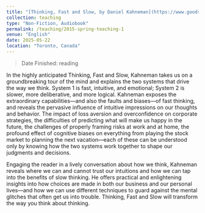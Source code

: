 ```yaml
---
title: "[Thinking, Fast and Slow, by Daniel Kahneman](https://www.goodreads.com/book/show/11468377-thinking-fast-and-slow) <br/><img src='/images/202505-ThinkingFastAndSlow.jpg' width='200' height='300'>"
collection: teaching
type: "Non-Fiction, Audiobook"
permalink: /teaching/2015-spring-teaching-1
venue: "English"
date: 2025-05-22
location: "Toronto, Canada"
---
```

> Date Finished: reading

In the highly anticipated Thinking, Fast and Slow, Kahneman takes us on a groundbreaking tour of the mind and explains the two systems that drive the way we think. System 1 is fast, intuitive, and emotional; System 2 is slower, more deliberative, and more logical. Kahneman exposes the extraordinary capabilities—and also the faults and biases—of fast thinking, and reveals the pervasive influence of intuitive impressions on our thoughts and behavior. The impact of loss aversion and overconfidence on corporate strategies, the difficulties of predicting what will make us happy in the future, the challenges of properly framing risks at work and at home, the profound effect of cognitive biases on everything from playing the stock market to planning the next vacation—each of these can be understood only by knowing how the two systems work together to shape our judgments and decisions.

Engaging the reader in a lively conversation about how we think, Kahneman reveals where we can and cannot trust our intuitions and how we can tap into the benefits of slow thinking. He offers practical and enlightening insights into how choices are made in both our business and our personal lives—and how we can use different techniques to guard against the mental glitches that often get us into trouble. Thinking, Fast and Slow will transform the way you think about thinking.
